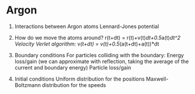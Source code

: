 # Argon

1) Interactions between Argon atoms
Lennard-Jones potential

2) How do we move the atoms around?
r(t+dt) = r(t)+v(t)*dt+0.5*a(t)*dt^2
Velocity Verlet algorithm:
v(t+dt) = v(t)+0.5*(a(t+dt)+a(t))*dt

3) Boundary conditions
For particles colliding with the boundary:
Energy loss/gain (we can approximate with reflection, taking the average of the current and boundary energy)
Particle loss/gain

4) Initial conditions
Uniform distribution for the positions
Maxwell-Boltzmann distribution for the speeds

